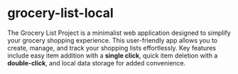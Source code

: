 # grocery-list-local
The Grocery List Project is a minimalist web application designed to simplify your grocery shopping experience. This user-friendly app allows you to create, manage, and track your shopping lists effortlessly. Key features include easy item addition with a <b>single click</b>, quick item deletion with a <b>double-click</b>, and local data storage for added convenience.
